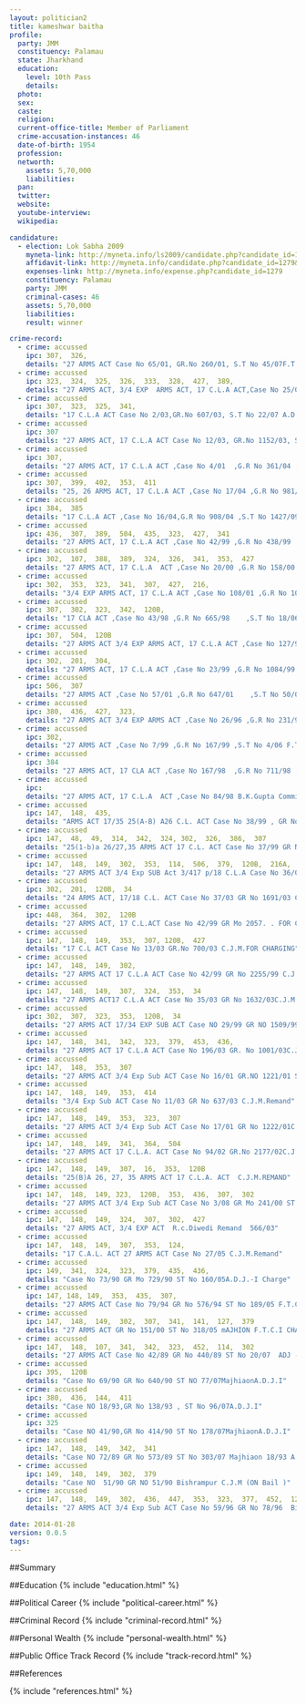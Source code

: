 ```yaml
---
layout: politician2
title: kameshwar baitha
profile: 
  party: JMM
  constituency: Palamau
  state: Jharkhand
  education: 
    level: 10th Pass
    details: 
  photo: 
  sex: 
  caste: 
  religion: 
  current-office-title: Member of Parliament
  crime-accusation-instances: 46
  date-of-birth: 1954
  profession: 
  networth: 
    assets: 5,70,000
    liabilities: 
  pan: 
  twitter: 
  website: 
  youtube-interview: 
  wikipedia: 

candidature: 
  - election: Lok Sabha 2009
    myneta-link: http://myneta.info/ls2009/candidate.php?candidate_id=1279
    affidavit-link: http://myneta.info/candidate.php?candidate_id=1279&scan=original
    expenses-link: http://myneta.info/expense.php?candidate_id=1279
    constituency: Palamau 
    party: JMM
    criminal-cases: 46
    assets: 5,70,000
    liabilities: 
    result: winner 

crime-record: 
  - crime: accussed
    ipc: 307,  326,
    details: "27 ARMS ACT Case No 65/01, GR.No 260/01, S.T No 45/07F.T.C.CHARGED" 
  - crime: accussed
    ipc: 323,  324,  325,  326,  333,  328,  427,  389,
    details: "27 ARMS ACT, 3/4 EXP  ARMS ACT, 17 C.L.A ACT,Case No 25/01, GR.No 1428/01, S.T No 4A/07  F.T.C.I CHARGED" 
  - crime: accussed
    ipc: 307,  323,  325,  341,
    details: "17 C.L.A ACT Case No 2/03,GR.No 607/03, S.T No 22/07 A.D.J.I Charged" 
  - crime: accussed
    ipc: 307
    details: "27 ARMS ACT, 17 C.L.A ACT Case No 12/03, GR.No 1152/03, S.T No 20/07 F.T.C.V Charged" 
  - crime: accussed
    ipc: 307,
    details: "27 ARMS ACT, 17 C.L.A ACT ,Case No 4/01  ,G.R No 361/04 ,S.T No 51/07F.T.C.V CHARGED" 
  - crime: accussed
    ipc: 307,  399,  402,  353,  411
    details: "25, 26 ARMS ACT, 17 C.L.A ACT ,Case No 17/04 ,G.R No 981/04   ,S.T No 36/07 F.T.C II Charged" 
  - crime: accussed
    ipc: 384,  385
    details: "17 C.L.A ACT ,Case No 16/04,G.R No 908/04 ,S.T No 1427/09 P.C.Pandey Charged" 
  - crime: accussed
    ipc: 436,  307,  389,  504,  435,  323,  427,  341
    details: "27 ARMS ACT, 17 C.L.A ACT ,Case No 42/99 ,G.R No 438/99    ,S.T No 23/07 A.D.J.I Charged" 
  - crime: accussed
    ipc: 302,  107,  388,  389,  324,  326,  341,  353,  427
    details: "27 ARMS ACT, 17 C.L.A  ACT ,Case No 20/00 ,G.R No 158/00    ,S.T No 38/07 F.T.C.II Charged" 
  - crime: accussed
    ipc: 302,  353,  323,  341,  307,  427,  216,
    details: "3/4 EXP ARMS ACT, 17 C.L.A ACT ,Case No 108/01 ,G.R No 1041/01 ,S.T No 37/07 F.T.C.II Charged" 
  - crime: accussed
    ipc: 307,  302,  323,  342,  120B,
    details: "17 CLA ACT ,Case No 43/98 ,G.R No 665/98    ,S.T No 18/06 F.T.C.V Charged" 
  - crime: accussed
    ipc: 307,  504,  120B
    details: "27 ARMS ACT 3/4 EXP ARMS ACT, 17 C.L.A ACT ,Case No 127/97  ,G.R No  200/97 ,S.T No 3/06  F.T.C.IICharged" 
  - crime: accussed
    ipc: 302,  201,  304,
    details: "27 ARMS ACT, 17 C.L.A ACT ,Case No 23/99 ,G.R No 1084/99 ,S.T No 5/06   A.D.J.I Charged" 
  - crime: accussed
    ipc: 506,  307
    details: "27 ARMS ACT ,Case No 57/01 ,G.R No 647/01    ,S.T No 50/07 F.T.C.IV Charge" 
  - crime: accussed
    ipc: 380,  436,  427,  323,
    details: "27 ARMS ACT 3/4 EXP ARMS ACT ,Case No 26/96 ,G.R No 231/96    ,S.T No 8/06 F.T.C.I Charged" 
  - crime: accussed
    ipc: 302,
    details: "27 ARMS ACT ,Case No 7/99 ,G.R No 167/99 ,S.T No 4/06 F.T.C.I Charged" 
  - crime: accussed
    ipc: 384
    details: "27 ARMS ACT, 17 CLA ACT ,Case No 167/98  ,G.R No 711/98 ,S.T No 1534/09 P.C.Pandey CHARGED" 
  - crime: accussed
    ipc: 
    details: "27 ARMS ACT, 17 C.L.A  ACT ,Case No 84/98 B.K.Gupta Commitment" 
  - crime: accussed
    ipc: 147,  148,  435,
    details: "ARMS ACT 17/35 25(A-B) A26 C.L. ACT Case No 38/99 , GR No 1935/99" 
  - crime: accussed
    ipc: 147,  48,  49,  314,  342,  324, 302,  326,  386,  307
    details: "25(1-b)a 26/27,35 ARMS ACT 17 C.L. ACT Case No 37/99 GR No 1934/99. .  B.K.MAlvia C.J.M.FOR CHARGING" 
  - crime: accussed
    ipc: 147,  148,  149,  302,  353,  114,  506,  379,  120B,  216A,  427
    details: "27 ARMS ACT 3/4 Exp SUB Act 3/417 p/18 C.L.A Case No 36/03, GR.No 1636/03 C.J.M.FOR CHARGING" 
  - crime: accussed
    ipc: 302,  201,  120B,  34
    details: "24 ARMS ACT, 17/18 C.L. ACT Case No 37/03 GR No 1691/03 C.J.M.FOR CHARGING" 
  - crime: accussed
    ipc: 448,  364,  302,  120B
    details: "27 ARMS ACT, 17 C.L.ACT Case No 42/99 GR Mo 2057. . FOR CHARGING C.J.M" 
  - crime: accussed
    ipc: 147,  148,  149,  353,  307, 120B,  427
    details: "17 C.L ACT Case No 13/03 GR.No 700/03 C.J.M.FOR CHARGING" 
  - crime: accussed
    ipc: 147,  148,  149,  302,
    details: "27 ARMS ACT 17 C.L.A ACT Case No 42/99 GR No 2255/99 C.J.M.FOR CHARGING" 
  - crime: accussed
    ipc: 147,  148,  149,  307,  324,  353,  34
    details: "27 ARMS ACT17 C.L.A ACT Case No 35/03 GR No 1632/03C.J.M.FOR CHARGING" 
  - crime: accussed
    ipc: 302,  307,  323,  353,  120B,  34
    details: "27 ARMS ACT 17/34 EXP SUB ACT Case NO 29/99 GR NO 1509/99, 2023/07 R.C.Diwedi For Charging" 
  - crime: accussed
    ipc: 147,  148,  341,  342,  323,  379,  453,  436,
    details: "27 ARMS ACT 17 C.L.A ACT Case No 196/03 GR. No 1001/03C.J.M.FOR CHARGING" 
  - crime: accussed
    ipc: 147,  148,  353,  307
    details: "27 ARMS ACT 3/4 Exp Sub ACT Case No 16/01 GR.NO 1221/01 ST.No 136/06C.J.M.FOR CHARGING" 
  - crime: accussed
    ipc: 147,  148,  149,  353,  414
    details: "3/4 Exp Sub ACT Case No 11/03 GR No 637/03 C.J.M.Remand" 
  - crime: accussed
    ipc: 147,  148,  149,  353,  323,  307
    details: "27 ARMS ACT 3/4 Exp Sub ACT Case No 17/01 GR No 1222/01C.J.M.Remand" 
  - crime: accussed
    ipc: 147,  148,  149,  341,  364,  504
    details: "27 ARMS ACT 17 C.L.A. ACT Case No 94/02 GR.No 2177/02C.J.M.Remand" 
  - crime: accussed
    ipc: 147,  148,  149,  307,  16,  353,  120B
    details: "25(B)A 26, 27, 35 ARMS ACT 17 C.L.A. ACT  C.J.M.REMAND" 
  - crime: accussed
    ipc: 147,  148,  149, 323,  120B,  353,  436,  307,  302
    details: "27 ARMS ACT 3/4 Exp Sub ACT Case No 3/08 GR Mo 241/00 ST Mo 1529/06 3/08 R.c.Diwedi Remand" 
  - crime: accussed
    ipc: 147,  148,  149,  324,  307,  302,  427
    details: "27 ARMS ACT, 3/4 EXP ACT  R.c.Diwedi Remand  566/03" 
  - crime: accussed
    ipc: 147,  148,  149,  307,  353,  124,
    details: "17 C.A.L. ACT 27 ARMS ACT Case No 27/05 C.J.M.Remand" 
  - crime: accussed
    ipc: 149,  341,  324,  323,  379,  435,  436,
    details: "Case No 73/90 GR Mo 729/90 ST No 160/05A.D.J.-I Charge" 
  - crime: accussed
    ipc: 147, 148, 149,  353,  435,  307,
    details: "27 ARMS ACT Case No 79/94 GR No 576/94 ST No 189/05 F.T.C.I Charge" 
  - crime: accussed
    ipc: 147,  148,  149,  302,  307,  341,  141,  127,  379
    details: "27 ARMS ACT GR No 151/00 ST No 318/05 mAJHION F.T.C.I CHARGE" 
  - crime: accussed
    ipc: 147,  148,  107,  341,  342,  323,  452,  114,  302
    details: "27 ARMS ACT Case No 42/89 GR No 440/89 ST No 20/07  ADJ -4" 
  - crime: accussed
    ipc: 395,  120B
    details: "Case No 69/90 GR No 640/90 ST NO 77/07MajhiaonA.D.J.I" 
  - crime: accussed
    ipc: 380,  436,  144,  411
    details: "Case NO 18/93,GR No 138/93 , ST No 96/07A.D.J.I" 
  - crime: accussed
    ipc: 325
    details: "Case NO 41/90,GR No 414/90 ST No 178/07MajhiaonA.D.J.I" 
  - crime: accussed
    ipc: 147,  148,  149,  342,  341
    details: "Case NO 72/89 GR No 573/89 ST No 303/07 Majhiaon 18/93 A.D.J.I" 
  - crime: accussed
    ipc: 149,  148,  149,  302,  379
    details: "Case NO  51/90 GR NO 51/90 Bishrampur C.J.M (ON Bail )" 
  - crime: accussed
    ipc: 147,  148,  149,  302,  436,  447,  353,  323,  377,  452,  120B
    details: "27 ARMS ACT 3/4 Exp Sub ACT Case No 59/96 GR No 78/96  Bishrampur C.J.M (ON Bail )" 

date: 2014-01-28
version: 0.0.5
tags: 
---
```

##Summary


##Education
{% include "education.html" %}


##Political Career
{% include "political-career.html" %}


##Criminal Record
{% include "criminal-record.html" %}


##Personal Wealth
{% include "personal-wealth.html" %}


##Public Office Track Record
{% include "track-record.html" %}


##References


{% include "references.html" %}